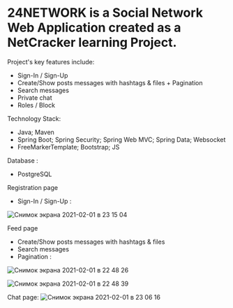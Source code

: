# 24NETWORK is a Social Network Web Application created as a NetCracker learning Project.

Project's key features include:
- Sign-In / Sign-Up 
- Create/Show posts messages with hashtags & files + Pagination
- Search messages
- Private chat
- Roles / Block 

Technology Stack: 
- Java; Maven
- Spring Boot; Spring Security; Spring Web MVC; Spring Data; Websocket
- FreeMarkerTemplate; Bootstrap; JS

Database : 
- PostgreSQL

Registration page 
- Sign-In / Sign-Up : 

![Снимок экрана 2021-02-01 в 23 15 04](https://user-images.githubusercontent.com/31729053/106506591-5a48b400-64e3-11eb-9807-73566807374a.png)

Feed page
- Create/Show posts messages with hashtags & files 
- Search messages
- Pagination : 

![Снимок экрана 2021-02-01 в 22 48 26](https://user-images.githubusercontent.com/31729053/106506334-03db7580-64e3-11eb-80b4-ee5a6d4654e6.png)


![Снимок экрана 2021-02-01 в 22 48 39](https://user-images.githubusercontent.com/31729053/106506411-1c4b9000-64e3-11eb-9e10-b9159b05bfc9.png)

Chat page:
![Снимок экрана 2021-02-01 в 23 06 16](https://user-images.githubusercontent.com/31729053/106506651-6f254780-64e3-11eb-9d4b-b27aa621b150.png)


